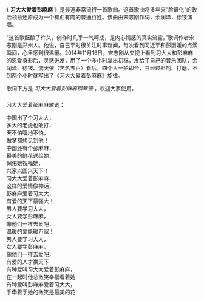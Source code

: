 

《 **习大大爱着彭麻麻**
》是最近非常流行一首歌曲。这首歌曲将多年来“脸谱化”的政治领袖还原成为一个有血有肉的普通百姓。该曲由宋志刚作词，余润泽，徐铵演唱。

  

“这首歌酝酿了许久，创作时几乎一气呵成，是内心情感的真实流露。”歌词作者宋志刚是郑州人。他说，自己平时很关注时事新闻，每次看到习近平和彭丽媛的点滴瞬间，心里感到很温暖。2014年11月16日，宋志刚从央视上看到习大大和彭麻麻的恩爱身影后，灵感迸发，用了一个多小时拿出初稿，发给了自己的音乐团队，余润泽、徐铵、流天依（艺名五百）看后，四个人一拍即合，并经过斟酌、打磨，不到两个小时就写出了《习大大爱着彭麻麻》旋律。

  

歌词下方是 _习大大爱着彭麻麻钢琴谱_ ，欢迎大家使用。

###  
习大大爱着彭麻麻歌词：

  
中国出了个习大大，  
多大的老虎也敢打，  
天不怕嘿地不怕，  
做梦都想见到他！  
中国还有个彭麻麻，  
最美的鲜花送给她，  
保佑她祝福她，  
兴家兴国兴天下！  
习大大爱着彭麻麻，  
这样的爱情像神话，  
彭麻麻爱着习大大，  
有爱的天下最强大！  
男人要学习大大，  
女人要学彭麻麻，  
像他们一样去爱吧，  
温暖的爱能暖万家！  
男人要学习大大，  
女人要学彭麻麻，  
像他们一样去爱吧，  
有爱的人才赢天下  
有种爱叫习大大爱着彭麻麻，  
在一起时他总微笑幸福看着她  
有种爱叫彭麻麻爱着习大大，  
手牵着手她的微笑是最美的花  

